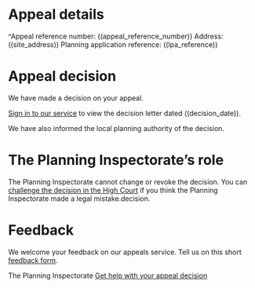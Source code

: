 # Appeal details

^Appeal reference number: ((appeal_reference_number))
Address: ((site_address))
Planning application reference: ((lpa_reference))

# Appeal decision

We have made a decision on your appeal.

[Sign in to our service](https://appeals-service-test.planninginspectorate.gov.uk/appeals/((appeal_reference_number))) to view the decision letter dated ((decision_date)).

We have also informed the local planning authority of the decision.

# The Planning Inspectorate’s role

The Planning Inspectorate cannot change or revoke the decision. You can [challenge the decision in the High Court](https://www.gov.uk/appeal-planning-decision/if-you-think-the-appeal-decision-is-legally-incorrect) if you think the Planning Inspectorate made a legal mistake.decision.

# Feedback

We welcome your feedback on our appeals service. Tell us on this short [feedback form](https://forms.office.com/pages/responsepage.aspx?id=mN94WIhvq0iTIpmM5VcIjfMZj__F6D9LmMUUyoUrZDZUOERYMEFBN0NCOFdNU1BGWEhHUFQxWVhUUy4u).

The Planning Inspectorate
[Get help with your appeal decision](https://contact-us.planninginspectorate.gov.uk/hc/en-gb/requests/new)
